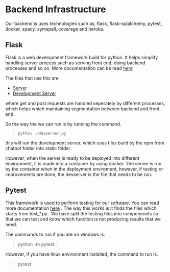 # Backend Infrastructure
Our backend is uses technologies such as, flask, flask-sqlalchemy, pytest, docker, spacy, symspell, coverage and heroku. 
## Flask
Flask is a web development framework build for python. It helps simplify handling server process such as serving front end, doing backend processes and so on. More documentation can be read [here](https://flask.palletsprojects.com/en/2.1.x/)

The files that use this are 
- [Server](server.py)
- [Development Server](devserver.py)

where get and post requests are handled seperately by different processes, which helps which maintaining segmentation between backend and front end.

So the way the we can run is by running the command. 

>`python ./devserver.py`

this will run the development server, which uses files build by the npm from chatbot folder into static folder.

However, when the server is ready to be deployed into different environment, it is made into a container by using docker. The server is run by the container when in the deployment enviroment, however, if testing or improvements are done, the  devserver is the file that needs to be run.

## Pytest

This framework is used to perform testing for our software. You can read more documentation [here](https://docs.pytest.org/en/7.1.x/) . The way this works is it finds the files which starts from test_*.py . We have split the testing files into componenets so that we can test and know which function is not producing results that we need.

The commands to run if you are on windows is.
> python -m pytest .

However, if you have linux environment installed, the command to run is.
> pytest .

